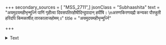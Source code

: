 +++
secondary_sources = [ "MSS_2711",]
jsonClass = "Subhaashita"
text = "अयमुदयमहीभृन्मूर्ध्नि पाणिं गृहीत्वा दिवसपतिरहौषीदिन्दुपादान् हवींषि।  \nअरुणकिरणवह्नौ कन्यका पौरुहूती हरिदपि किमकार्षीत् तारकालाजहोमम्॥"
title = "अयमुदयमहीभृन्मूर्ध्नि"

+++

<details><summary>Text</summary>

अयमुदयमहीभृन्मूर्ध्नि पाणिं गृहीत्वा दिवसपतिरहौषीदिन्दुपादान् हवींषि।  
अरुणकिरणवह्नौ कन्यका पौरुहूती हरिदपि किमकार्षीत् तारकालाजहोमम्॥
</details>

